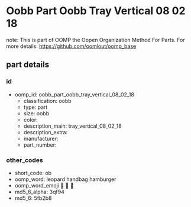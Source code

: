 # Oobb Part Oobb Tray Vertical 08 02 18  

note: This is part of OOMP the Oopen Organization Method For Parts. For more details: https://github.com/oomlout/oomp_base

##  part details





### id
* oomp_id: oobb_part_oobb_tray_vertical_08_02_18
  * classification: oobb
  * type: part
  * size: oobb
  * color: 
  * description_main: tray_vertical_08_02_18
  * description_extra: 
  * manufacturer: 
  * part_number: 

### other_codes
* short_code: ob
* oomp_word: leopard handbag hamburger
* oomp_word_emoji :leopard: :handbag: :hamburger:
* md5_6_alpha: 3qf94
* md5_6: 5fb2b8